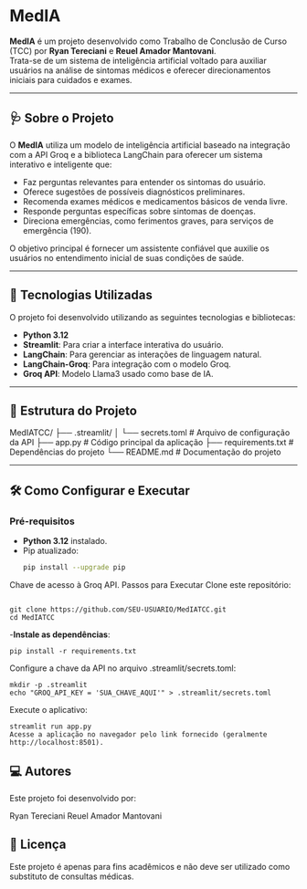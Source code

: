 # MedIA

**MedIA** é um projeto desenvolvido como Trabalho de Conclusão de Curso (TCC) por **Ryan Tereciani** e **Reuel Amador Mantovani**.  
Trata-se de um sistema de inteligência artificial voltado para auxiliar usuários na análise de sintomas médicos e oferecer direcionamentos iniciais para cuidados e exames.

---

## 🩺 **Sobre o Projeto**

O **MedIA** utiliza um modelo de inteligência artificial baseado na integração com a API Groq e a biblioteca LangChain para oferecer um sistema interativo e inteligente que:

- Faz perguntas relevantes para entender os sintomas do usuário.
- Oferece sugestões de possíveis diagnósticos preliminares.
- Recomenda exames médicos e medicamentos básicos de venda livre.
- Responde perguntas específicas sobre sintomas de doenças.
- Direciona emergências, como ferimentos graves, para serviços de emergência (190).

O objetivo principal é fornecer um assistente confiável que auxilie os usuários no entendimento inicial de suas condições de saúde.

---

## 🚀 **Tecnologias Utilizadas**

O projeto foi desenvolvido utilizando as seguintes tecnologias e bibliotecas:

- **Python 3.12**
- **Streamlit**: Para criar a interface interativa do usuário.
- **LangChain**: Para gerenciar as interações de linguagem natural.
- **LangChain-Groq**: Para integração com o modelo Groq.
- **Groq API**: Modelo Llama3 usado como base de IA.

---

## 📂 **Estrutura do Projeto**

MedIATCC/
├── .streamlit/
│   └── secrets.toml        # Arquivo de configuração da API
├── app.py                  # Código principal da aplicação
├── requirements.txt        # Dependências do projeto
└── README.md               # Documentação do projeto




---

## 🛠️ **Como Configurar e Executar**

### Pré-requisitos

- **Python 3.12** instalado.
- Pip atualizado:
  ```bash
  pip install --upgrade pip
Chave de acesso à Groq API.
Passos para Executar
Clone este repositório:

```

git clone https://github.com/SEU-USUARIO/MedIATCC.git
cd MedIATCC
```
-**Instale as dependências**:

```
pip install -r requirements.txt
```
Configure a chave da API no arquivo .streamlit/secrets.toml:

```
mkdir -p .streamlit
echo "GROQ_API_KEY = 'SUA_CHAVE_AQUI'" > .streamlit/secrets.toml
```
Execute o aplicativo:

```
streamlit run app.py
Acesse a aplicação no navegador pelo link fornecido (geralmente http://localhost:8501).
```

## 💻 **Autores**
Este projeto foi desenvolvido por:

Ryan Tereciani
Reuel Amador Mantovani

## 📜 **Licença**
Este projeto é apenas para fins acadêmicos e não deve ser utilizado como substituto de consultas médicas.

